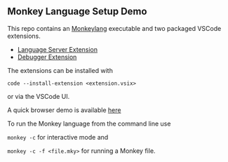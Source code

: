 ## Monkey Language Setup Demo

This repo contains an [Monkeylang](https://github.com/moritz-tiesler/monkey) executable and two packaged VSCode extensions.

- [Language Server Extension](https://github.com/moritz-tiesler/monkey-lsp)
- [Debugger Extension](https://github.com/moritz-tiesler/monkey-debug)

The extensions can be installed with

`code --install-extension <extension.vsix>`

or via the VSCode UI.


A quick browser demo is available [here](https://github.com/moritz-tiesler/repl)

To run the Monkey language from the command line use

`monkey -c` for interactive mode and

`monkey -c -f <file.mky>` for running a Monkey file.
